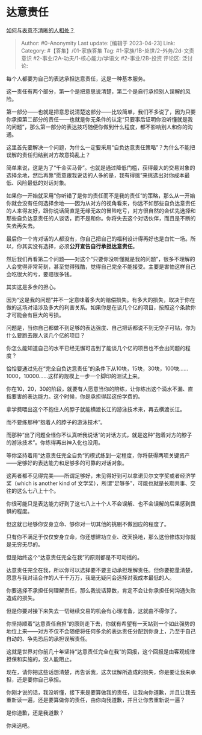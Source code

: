 # 达意责任
[如何与表意不清晰的人相处？](https://www.zhihu.com/question/597272355/answer/2997235157)

> Author: #0-Anonymity
> Last update: [编辑于 2023-04-23]
> Link:
> Category: #【答集】/01-家族答集
> Tag: #1-家族/1B-处世/2-外务/2d-文责意识 #2-事业/2A-功夫/1-核心能力/学语文 #2-事业/2B-投资
> 评论区:
> 泛讨论:

每个人都要为自己的表达承担达意责任，这是一种基本服务。

这一责任有两个部分，第一个是把意思说清楚，第二个是自行承担别人误解的风险。

第一部分——也就是把意思说清楚这部分——比较简单，我们不多说了，因为只要你承担第二部分的责任——也就是你无条件的认定“只要事后证明你没听懂就是我的问题”，那么第一部分的表达技巧随便你做到什么程度，都不影响别人和你的沟通。

这里首先要解决一个问题，为什么一定要采用“自负达意责任策略”？为什么不能把误解的责任归结到对方故意捣乱上？

简单来说，这是为了“千金买马骨”。也就是通过降低门槛，获得最大的交易对象的选择余地，然后再靠“愿意跟我说话的人多的是，我有得挑”来挑选出对你成本最低、风险最低的对话对象。

如果你一开始就采用“你听错了是你的责任而不是我的责任”的策略，那么从一开始你就会没有任何选择余地——因为从对方的视角看来，你远不如那些自负达意责任的人来得友好，跟你说话简直是无缘无故的冒险吃亏，对方很自然的会优先选择和那些自负达意责任的人谈话，而不是和你。你将失去这个对话伙伴，而且是不断的失去再失去。

最后你一个肯对话的人都没有，你自己把自己的福利设计得再好也是白忙一场。所以，你其实没有选择，必须**公开宣告自行承担达意责任**。

然后我们再看第二个问题——对这个“只要你没听懂就是我的问题”，很多不理解的人会觉得非常苛刻，甚至觉得残酷，觉得自己完全不能接受。主要是害怕这样自己会吃很大的亏，要赔很多钱。

其实这是多余的担心。

因为“这是我的问题”并不一定意味着多大的赔偿损失。有多大的损失，取决于你在做的这场对话涉及多大的利害关系。如果你是在谈几个亿的项目，按照这个条款你才可能会有巨大的亏损。

问题是，当你自己都做不到足够的表达强度、自己把话都说不到无空子可钻，你为什么要跑去跟人谈几个亿的项目？

你怎么能知道自己的水平已经无懈可击到了能谈几个亿的项目也不会出问题的程度？

恰恰要通过先在“完全自负达意责任”的条件下从10块，15块，30块，100块……1000，10000……这样的规模上一步一个脚印的测试上来。

你在10，20，30的阶段，就要有人愿意当你的陪练，让你练出这个滴水不漏、直指要害的表达能力。这个时候，你是承担得起这份学费的。

拿学费喂出这个不抱住人的脖子就能横渡长江的游泳技术来，再去横渡长江。

而不要练那种“抱着人的脖子的游泳技术”。

而那种“出了问题全怪你不认真听我说话”的对话方式，就是这种“抱着对方的脖子的游泳技术”。你练得再出神入化也没用。

等你坚持着用“达意责任完全自负“的模式练到一定程度，你将获得两项关键资产——足够好的表达能力和足够多的可靠的对话对象。

这两者都不见得完美——所谓足够好，未见得好到可以拿诺贝尔文学奖或者经济学奖（which is another kind of 文学奖），所谓“足够多”，可能也就是长期共事、交往的这么七八上十个。

你很可能只是表达能力好到了这七八上十个人不会误解、也不会误解的后果感到畏惧的程度。

但这就已经够你安身立命、够你对一切其他的挑剔不做回应的程度了。

只有你不满足于仅仅安身立命，你还想建功立业、改天换地，那么这份修炼对你就是无穷无尽的。

但是始终这个“达意责任完全在我”的原则都是不可动摇的。

达意责任完全在我，所以你可以选择要不要主动承担理解责任。但你要掂量清楚，愿意与我对话合作的人千千万万，我毫无疑问会选择对我成本最低的人。

你要选择不承担任何理解责任，那么我说话算数，肯定不会让你承担任何沟通失败造成的损失。

但是你要对接下来失去一切继续交易的机会有心理准备，这就由不得你了。

你坚持顺着“达意责任自担”的原则走下去，你就有希望有一天站到一个如此强势的地位上来——对方不仅不会随便将任何多余的表达责任分配到你身上，乃至于自己自动的、争先恐后的承担误解责任。

这就是世界对你前几十年坚持“达意责任完全在我”的回报，这个回报是由客观规律担保和实施的，没人能阻止。

现在，请你把这些话想清楚，再告诉我，这次误解所造成的损失，你是要让我来承担，还是要你自己承担。

你刚才说的话，我没听懂，接下来是要算做我的责任，让我向你道歉，并且让我去重新读一遍，还是要算做你的责任，由你向我道歉，并且让你去重新说一遍？

是你道歉，还是我道歉？

你来选吧。
